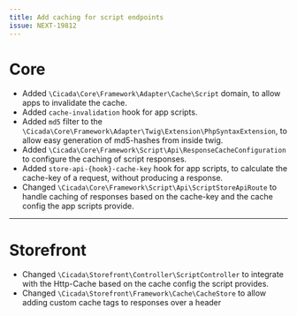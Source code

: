 ```yaml
---
title: Add caching for script endpoints
issue: NEXT-19812
---
```

# Core
* Added `\Cicada\Core\Framework\Adapter\Cache\Script` domain, to allow apps to invalidate the cache.
* Added `cache-invalidation` hook for app scripts.
* Added `md5` filter to the `\Cicada\Core\Framework\Adapter\Twig\Extension\PhpSyntaxExtension`, to allow easy generation of md5-hashes from inside twig.
* Added `\Cicada\Core\Framework\Script\Api\ResponseCacheConfiguration` to configure the caching of script responses.
* Added `store-api-{hook}-cache-key` hook for app scripts, to calculate the cache-key of a request, without producing a response.
* Changed `\Cicada\Core\Framework\Script\Api\ScriptStoreApiRoute` to handle caching of responses based on the cache-key and the cache config the app scripts provide.
___
# Storefront
* Changed `\Cicada\Storefront\Controller\ScriptController` to integrate with the Http-Cache based on the cache config the script provides.
* Changed `\Cicada\Storefront\Framework\Cache\CacheStore` to allow adding custom cache tags to responses over a header
